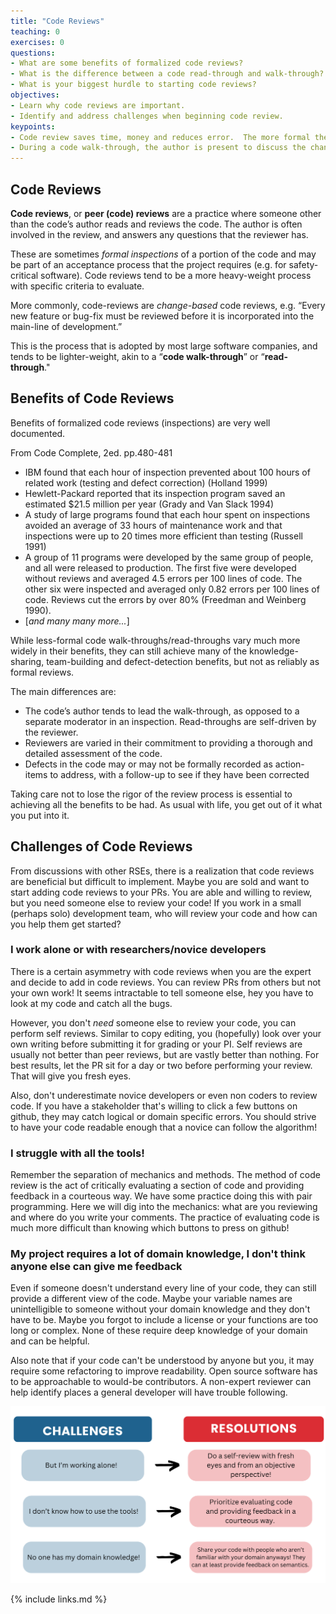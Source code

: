 ```yaml
---
title: "Code Reviews"
teaching: 0
exercises: 0
questions:
- What are some benefits of formalized code reviews?
- What is the difference between a code read-through and walk-through?
- What is your biggest hurdle to starting code reviews?
objectives:
- Learn why code reviews are important.
- Identify and address challenges when beginning code review.
keypoints:
- Code review saves time, money and reduces error.  The more formal the review, the bigger the savings.
- During a code walk-through, the author is present to discuss the changes.  A read-through does not require the author during the review.
---
```


## Code Reviews
**Code reviews**, or **peer (code) reviews** are a practice where someone other
than the code’s author reads and reviews the code. The author is often involved
in the review, and answers any questions that the reviewer has.

These are sometimes *formal inspections* of a portion of the code and may be
part of an acceptance process that the project requires (e.g. for
safety-critical software). Code reviews tend to be a more heavy-weight process
with specific criteria to evaluate.

More commonly, code-reviews are *change-based* code reviews, e.g. “Every new
feature or bug-fix must be reviewed before it is incorporated into the
main-line of development.”

This is the process that is adopted by most large software companies, and tends
to be lighter-weight, akin to a “**code walk-through**” or “**read-through**."

## Benefits of Code Reviews
Benefits of formalized code reviews (inspections) are very well documented.

From Code Complete, 2ed. pp.480-481

* IBM found that each hour of inspection prevented about 100 hours of related work (testing and defect correction) (Holland 1999)
* Hewlett-Packard reported that its inspection program saved an estimated $21.5 million per year (Grady and Van Slack 1994)
* A study of large programs found that each hour spent on inspections avoided an average of 33 hours of maintenance work and that inspections were up to 20 times more efficient than testing (Russell 1991)
* A group of 11 programs were developed by the same group of people, and all were released to production.  The first five were developed without reviews and averaged 4.5 errors per 100 lines of code.  The other six were inspected and averaged only 0.82 errors per 100 lines of code.  Reviews cut the errors by over 80% (Freedman and Weinberg 1990).
* [*and many many more...*]

While less-formal code walk-throughs/read-throughs vary much more widely in
their benefits, they can still achieve many of the knowledge-sharing,
team-building and defect-detection benefits, but not as reliably as formal
reviews.

The main differences are:
* The code’s author tends to lead the walk-through, as opposed to a separate moderator in an inspection.  Read-throughs are self-driven by the reviewer.
* Reviewers are varied in their commitment to providing a thorough and detailed assessment of the code.
* Defects in the code may or may not be formally recorded as action-items to address, with a follow-up to see if they have been corrected

Taking care not to lose the rigor of the review process is essential to achieving all the benefits to be had. As usual with life, you get out of it what you put into it.

## Challenges of Code Reviews
From discussions with other RSEs, there is a realization that code reviews are
beneficial but difficult to implement. Maybe you are sold and want to start adding
code reviews to your PRs.  You are able and willing to review, but you need someone
else to review your code! If you work in a small (perhaps solo) development
team, who will review your code and how can you help them get started?

### I work alone or with researchers/novice developers
There is a certain asymmetry with code reviews when you are the expert and decide
to add in code reviews.  You can review PRs from others but not your own work!
It seems intractable to tell someone else, hey you have to look at my code and
catch all the bugs.

However, you don't *need* someone else to review your code, you can perform
self reviews.  Similar to copy editing, you (hopefully) look over your own
writing before submitting it for grading or your PI.  Self reviews are usually
not better than peer reviews, but are vastly better than nothing.  For best
results, let the PR sit for a day or two before performing your review.  That
will give you fresh eyes.

Also, don't underestimate novice developers or even non coders to review code.
If you have a stakeholder that's willing to click a few buttons on github, they
may catch logical or domain specific errors.  You should strive to have your
code readable enough that a novice can follow the algorithm!

### I struggle with all the tools!
Remember the separation of mechanics and methods. The method of code review is
the act of critically evaluating a section of code and providing feedback in a
courteous way.  We have some practice doing this with pair programming.  Here
we will dig into the mechanics: what are you reviewing and where do you write your
comments.  The practice of evaluating code is much more difficult than knowing
which buttons to press on github!

### My project requires a lot of domain knowledge, I don't think anyone else can give me feedback
Even if someone doesn't understand every line of your code, they can still
provide a different view of the code.  Maybe your variable names are unintelligible
to someone without your domain knowledge and they don't have to be. Maybe you
forgot to include a license or your functions are too long or complex.  None
of these require deep knowledge of your domain and can be helpful.

Also note that if your code can't be understood by anyone but you, it may require
some refactoring to improve readability.  Open source software has to be approachable
to would-be contributors.  A non-expert reviewer can help identify places a
general developer will have trouble following.

<img src="../images/4.0.svg" width = "800"/>


{% include links.md %}
